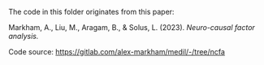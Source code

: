 The code in this folder originates from this paper:

Markham, A., Liu, M., Aragam, B., & Solus, L. (2023). *Neuro-causal factor analysis.*

Code source: https://gitlab.com/alex-markham/medil/-/tree/ncfa
